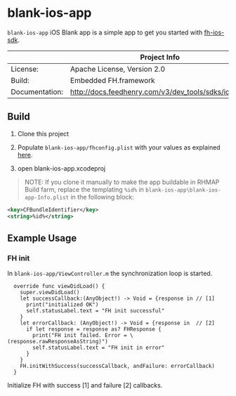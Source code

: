 # blank-ios-app 

```blank-ios-app``` iOS Blank app is a simple app to get you started with [fh-ios-sdk](https://github.com/feedhenry/fh-ios-sdk).

|                 | Project Info  |
| --------------- | ------------- |
| License:        | Apache License, Version 2.0  |
| Build:          | Embedded FH.framework  |
| Documentation:  | http://docs.feedhenry.com/v3/dev_tools/sdks/ios.html|

## Build

1. Clone this project

2. Populate ```blank-ios-app/fhconfig.plist``` with your values as explained [here](http://docs.feedhenry.com/v3/dev_tools/sdks/ios.html#ios-configure).

3. open blank-ios-app.xcodeproj

> NOTE: If you clone it manually to make the app buildable in RHMAP Build farm, replace the templating ```%id%``` in ```blank-ios-app\blank-ios-app-Info.plist``` in the following block:
```xml
<key>CFBundleIdentifier</key>
<string>%id%</string>
```

## Example Usage

### FH init

In ```blank-ios-app/ViewController.m``` the synchronization loop is started.
```
  override func viewDidLoad() {
    super.viewDidLoad()
    let successCallback:(AnyObject!) -> Void = {response in // [1]
      print("initialized OK")
      self.statusLabel.text = "FH init successful"
    }
    let errorCallback: (AnyObject!) -> Void = {response in  // [2]
      if let response = response as? FHResponse {
        print("FH init failed. Error = \(response.rawResponseAsString)")
        self.statusLabel.text = "FH init in error"
      }
    }
    FH.initWithSuccess(successCallback, andFailure: errorCallback)
  }
```
Initialize FH with success [1] and failure [2] callbacks.

